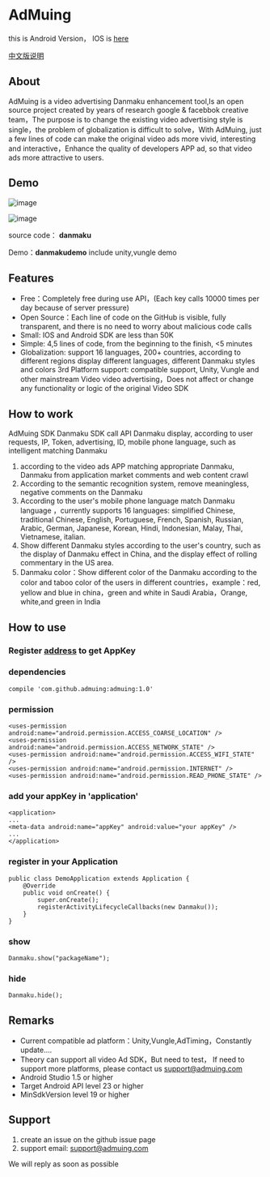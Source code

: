 # AdMuing

this is Android Version， IOS is [here](https://github.com/admuing/admuing-iOS)

[中文版说明](https://github.com/admuing/admuing-android/tree/master/CN)

## About

AdMuing is a video advertising Danmaku enhancement tool,Is an open source project created by years of research google & facebbok creative team，The purpose is to change the existing video advertising style is single，the problem of globalization is difficult to solve，With AdMuing, just a few lines of code can make the original video ads more vivid, interesting and interactive，Enhance the quality of developers APP ad, so that video ads more attractive to users.

## Demo

![image](https://github.com/admuing/admuing-android/blob/master/screenshots/1.jpg)

![image](https://github.com/admuing/admuing-android/blob/master/screenshots/2.png)

source code： **danmaku**

Demo：**danmakudemo** include unity,vungle demo

## Features
-   Free：Completely free during use API，(Each key calls 10000 times per day because of server pressure)
-   Open Source：Each line of code on the GitHub is visible, fully transparent, and there is no need to worry about malicious code calls
-   Small: IOS and Android SDK are less than 50K
-   Simple: 4,5 lines of code, from the beginning to the finish, <5 minutes
-   Globalization: support 16 languages, 200+ countries, according to different regions display different languages, different Danmaku styles and colors
3rd Platform support: compatible support, Unity, Vungle and other mainstream Video video advertising，Does not affect or change any functionality or logic of the original Video SDK

## How to work

AdMuing SDK Danmaku SDK call API Danmaku display, according to user requests, IP, Token, advertising, ID, mobile phone language, such as intelligent matching Danmaku

1. according to the  video ads APP matching appropriate Danmaku, Danmaku from application market comments and web content crawl
2. According to the semantic recognition system, remove meaningless, negative comments on the Danmaku
3. According to the user's mobile phone language match Danmaku language ，currently supports 16 languages: simplified Chinese, traditional Chinese, English, Portuguese, French, Spanish, Russian, Arabic, German, Japanese, Korean, Hindi, Indonesian, Malay, Thai, Vietnamese, italian.
4. Show different Danmaku styles according to the user's country, such as the display of Danmaku effect in China, and the display effect of rolling commentary in the US area.
5. Danmaku color：Show different color of the Danmaku according to the color and taboo color of the users in different countries，example：red, yellow and blue in china，green and white in Saudi Arabia，Orange, white,and green in India


## How to use

### Register [address](http://register.admuing.com/) to get AppKey

### dependencies 
    
    compile 'com.github.admuing:admuing:1.0'

### permission

    <uses-permission android:name="android.permission.ACCESS_COARSE_LOCATION" />
    <uses-permission android:name="android.permission.ACCESS_NETWORK_STATE" />
    <uses-permission android:name="android.permission.ACCESS_WIFI_STATE" />
    <uses-permission android:name="android.permission.INTERNET" />
    <uses-permission android:name="android.permission.READ_PHONE_STATE" />
    
### add your appKey in 'application'
 
    <application>
    ...
    <meta-data android:name="appKey" android:value="your appKey" />
    ...
    </application>

### register in your Application

    public class DemoApplication extends Application {
        @Override
        public void onCreate() {
            super.onCreate();
            registerActivityLifecycleCallbacks(new Danmaku());
        }
    }

### show

    Danmaku.show("packageName");
    
### hide

    Danmaku.hide();

## Remarks

- Current compatible ad platform：Unity,Vungle,AdTiming，Constantly update....
- Theory can support all video Ad SDK，But need to test， If need to support more platforms, please contact us
support@admuing.com
-   Android Studio 1.5 or higher
- 	Target Android API level 23 or higher
- 	MinSdkVersion level 19 or higher

## Support

1. create an issue on the github issue page
2. support email: support@admuing.com

We will reply as soon as possible
